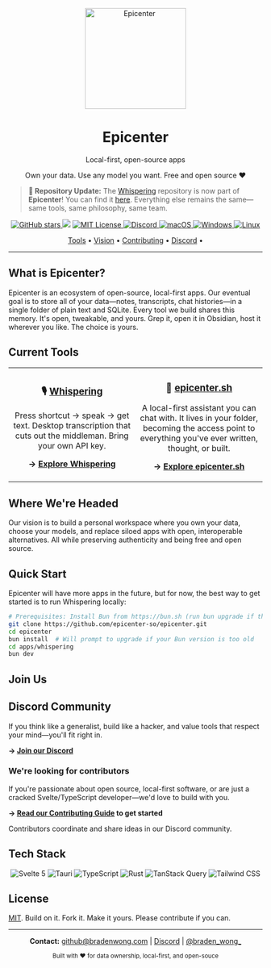 <p align="center">
  <a href="https://epicenter.so">
    <img width="200" src="https://github.com/user-attachments/assets/9e210c52-2740-43b6-af3f-e6eaf4b5c397" alt="Epicenter">
  </a>
  <h1 align="center">Epicenter</h1>
  <p align="center">Local-first, open-source apps</p>
  <p align="center">Own your data. Use any model you want. Free and open source ❤️</p>
</p>

> **📢 Repository Update:** The [Whispering](https://github.com/braden-w/whispering/) repository is now part of **Epicenter**! You can find it [here](https://github.com/epicenter-so/epicenter/tree/main/apps/whispering). Everything else remains the same—same tools, same philosophy, same team.

<p align="center">
  <!-- GitHub Stars Badge -->
  <a href="https://github.com/epicenter-so/epicenter" target="_blank">
    <img alt="GitHub stars" src="https://img.shields.io/github/stars/epicenter-so/epicenter?style=flat-square" />
  </a>
  <!-- Latest Version Badge -->
  <img src="https://img.shields.io/github/v/release/epicenter-so/epicenter?style=flat-square&label=Latest%20Version&color=brightgreen" />
  <!-- License Badge -->
  <a href="LICENSE" target="_blank">
    <img alt="MIT License" src="https://img.shields.io/github/license/epicenter-so/epicenter.svg?style=flat-square" />
  </a>
  <!-- Discord Badge -->
  <a href="https://go.epicenter.so/discord" target="_blank">
    <img alt="Discord" src="https://img.shields.io/badge/Discord-Join%20us-5865F2?style=flat-square&logo=discord&logoColor=white" />
  </a>
  <!-- Platform Support Badges -->
  <a href="https://github.com/epicenter-so/epicenter/releases" target="_blank">
    <img alt="macOS" src="https://img.shields.io/badge/-macOS-black?style=flat-square&logo=apple&logoColor=white" />
  </a>
  <a href="https://github.com/epicenter-so/epicenter/releases" target="_blank">
    <img alt="Windows" src="https://img.shields.io/badge/-Windows-blue?style=flat-square&logo=windows&logoColor=white" />
  </a>
  <a href="https://github.com/epicenter-so/epicenter/releases" target="_blank">
    <img alt="Linux" src="https://img.shields.io/badge/-Linux-yellow?style=flat-square&logo=linux&logoColor=white" />
  </a>
</p>

<p align="center">
  <a href="#current-tools">Tools</a> •
  <a href="#where-were-headed">Vision</a> •
  <a href="#join-us">Contributing</a> •
  <a href="https://go.epicenter.so/discord">Discord</a> •
</p>

---

## What is Epicenter?

Epicenter is an ecosystem of open-source, local-first apps. Our eventual goal is to store all of your data—notes, transcripts, chat histories—in a single folder of plain text and SQLite. Every tool we build shares this memory. It's open, tweakable, and yours. Grep it, open it in Obsidian, host it wherever you like. The choice is yours.



## Current Tools

<table>
  <tr>
    <td align="center" width="50%">
      <h3>🎙️ <a href="https://github.com/epicenter-so/epicenter/tree/main/apps/whispering">Whispering</a></h3>
      <p>Press shortcut → speak → get text. Desktop transcription that cuts out the middleman. Bring your own API key.</p>
      <p><strong>→ <a href="https://github.com/epicenter-so/epicenter/tree/main/apps/whispering">Explore Whispering</a></strong></p>
    </td>
    <td align="center" width="50%">
      <h3>🤖 <a href="https://github.com/epicenter-so/epicenter/tree/main/apps/sh">epicenter.sh</a></h3>
      <p>A local-first assistant you can chat with. It lives in your folder, becoming the access point to everything you've ever written, thought, or built.</p>
      <p><strong>→ <a href="https://github.com/epicenter-so/epicenter/tree/main/apps/sh">Explore epicenter.sh</a></strong></p>
    </td>
  </tr>
</table>

## Where We're Headed

Our vision is to build a personal workspace where you own your data, choose your models, and replace siloed apps with open, interoperable alternatives. All while preserving authenticity and being free and open source.


## Quick Start

Epicenter will have more apps in the future, but for now, the best way to get started is to run Whispering locally:

```bash
# Prerequisites: Install Bun from https://bun.sh (run bun upgrade if there's issues)
git clone https://github.com/epicenter-so/epicenter.git
cd epicenter
bun install  # Will prompt to upgrade if your Bun version is too old
cd apps/whispering
bun dev
```

## Join Us

## Discord Community

If you think like a generalist, build like a hacker, and value tools that respect your mind—you'll fit right in.

**→ [Join our Discord](https://go.epicenter.so/discord)**

### We're looking for contributors

If you're passionate about open source, local-first software, or are just a cracked Svelte/TypeScript developer—we'd love to build with you.

**→ [Read our Contributing Guide](CONTRIBUTING.md) to get started**

Contributors coordinate and share ideas in our Discord community.

## Tech Stack

<p align="center">
  <img alt="Svelte 5" src="https://img.shields.io/badge/-Svelte%205-orange?style=flat-square&logo=svelte&logoColor=white" />
  <img alt="Tauri" src="https://img.shields.io/badge/-Tauri-blue?style=flat-square&logo=tauri&logoColor=white" />
  <img alt="TypeScript" src="https://img.shields.io/badge/-TypeScript-blue?style=flat-square&logo=typescript&logoColor=white" />
  <img alt="Rust" src="https://img.shields.io/badge/-Rust-orange?style=flat-square&logo=rust&logoColor=white" />
  <img alt="TanStack Query" src="https://img.shields.io/badge/-TanStack%20Query-red?style=flat-square&logo=react-query&logoColor=white" />
  <img alt="Tailwind CSS" src="https://img.shields.io/badge/-Tailwind%20CSS-38B2AC?style=flat-square&logo=tailwind-css&logoColor=white" />
</p>

## License

[MIT](LICENSE). Build on it. Fork it. Make it yours. Please contribute if you can.

---

<p align="center">
  <strong>Contact:</strong> <a href="mailto:github@bradenwong.com">github@bradenwong.com</a> | <a href="https://go.epicenter.so/discord">Discord</a> | <a href="https://twitter.com/braden_wong_">@braden_wong_</a>
</p>

<p align="center">
  <sub>Built with ❤️ for data ownership, local-first, and open-souce</sub>
</p>
